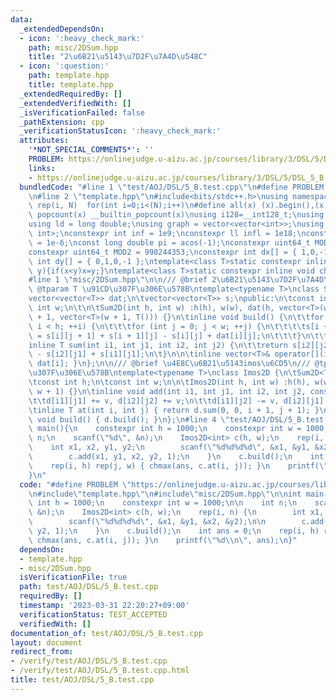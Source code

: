 ```yaml
---
data:
  _extendedDependsOn:
  - icon: ':heavy_check_mark:'
    path: misc/2DSum.hpp
    title: "2\u6B21\u5143\u7D2F\u7A4D\u548C"
  - icon: ':question:'
    path: template.hpp
    title: template.hpp
  _extendedRequiredBy: []
  _extendedVerifiedWith: []
  _isVerificationFailed: false
  _pathExtension: cpp
  _verificationStatusIcon: ':heavy_check_mark:'
  attributes:
    '*NOT_SPECIAL_COMMENTS*': ''
    PROBLEM: https://onlinejudge.u-aizu.ac.jp/courses/library/3/DSL/5/DSL_5_B
    links:
    - https://onlinejudge.u-aizu.ac.jp/courses/library/3/DSL/5/DSL_5_B
  bundledCode: "#line 1 \"test/AOJ/DSL/5_B.test.cpp\"\n#define PROBLEM \"https://onlinejudge.u-aizu.ac.jp/courses/library/3/DSL/5/DSL_5_B\"\
    \n#line 2 \"template.hpp\"\n#include<bits/stdc++.h>\nusing namespace std;\n#define\
    \ rep(i, N)  for(int i=0;i<(N);i++)\n#define all(x) (x).begin(),(x).end()\n#define\
    \ popcount(x) __builtin_popcount(x)\nusing i128=__int128_t;\nusing ll = long long;\n\
    using ld = long double;\nusing graph = vector<vector<int>>;\nusing P = pair<int,\
    \ int>;\nconstexpr int inf = 1e9;\nconstexpr ll infl = 1e18;\nconstexpr ld eps\
    \ = 1e-6;\nconst long double pi = acos(-1);\nconstexpr uint64_t MOD = 1e9 + 7;\n\
    constexpr uint64_t MOD2 = 998244353;\nconstexpr int dx[] = { 1,0,-1,0 };\nconstexpr\
    \ int dy[] = { 0,1,0,-1 };\ntemplate<class T>static constexpr inline void chmax(T&x,T\
    \ y){if(x<y)x=y;}\ntemplate<class T>static constexpr inline void chmin(T&x,T y){if(x>y)x=y;}\n\
    #line 1 \"misc/2DSum.hpp\"\n\n/// @brief 2\u6B21\u5143\u7D2F\u7A4D\u548C\n///\
    \ @tparam T \u91CD\u307F\u306E\u578B\ntemplate<typename T>\nclass Sum2D {\n\t\
    vector<vector<T>> dat;\n\tvector<vector<T>> s;\npublic:\n\tconst int h;\n\tconst\
    \ int w;\n\t\n\tSum2D(int h, int w) :h(h), w(w), dat(h, vector<T>(w, T())), s(h\
    \ + 1, vector<T>(w + 1, T())) {}\n\tinline void build() {\n\t\tfor (int i = 0;\
    \ i < h; ++i) {\n\t\t\tfor (int j = 0; j < w; ++j) {\n\t\t\t\ts[i + 1][j + 1]\
    \ = s[i][j + 1] + s[i + 1][j] - s[i][j] + dat[i][j];\n\t\t\t}\n\t\t}\n\t}\n\t\
    inline T sum(int i1, int j1, int i2, int j2) {\n\t\treturn s[i2][j2] - s[i1][j2]\
    \ - s[i2][j1] + s[i1][j1];\n\t}\n\n\tinline vector<T>& operator[](int i) { return\
    \ dat[i]; }\n};\n\n/// @brief \u4E8C\u6B21\u5143imos\u6CD5\n/// @tparam T \u91CD\
    \u307F\u306E\u578B\ntemplate<typename T>\nclass Imos2D {\n\tSum2D<T> d;\npublic:\n\
    \tconst int h;\n\tconst int w;\n\n\tImos2D(int h, int w) :h(h), w(w), d(h + 1,\
    \ w + 1) {}\n\tinline void add(int i1, int j1, int i2, int j2, const T& v) {\n\
    \t\td[i1][j1] += v, d[i2][j2] += v;\n\t\td[i1][j2] -= v, d[i2][j1] -= v;\n\t}\n\
    \tinline T at(int i, int j) { return d.sum(0, 0, i + 1, j + 1); }\n\n\tinline\
    \ void build() { d.build(); }\n};\n#line 4 \"test/AOJ/DSL/5_B.test.cpp\"\n\nint\
    \ main(){\n    constexpr int h = 1000;\n    constexpr int w = 1000;\n\n    int\
    \ n;\n    scanf(\"%d\", &n);\n    Imos2D<int> c(h, w);\n    rep(i, n) {\n    \
    \    int x1, x2, y1, y2;\n        scanf(\"%d%d%d%d\", &x1, &y1, &x2, &y2);\n\n\
    \        c.add(x1, y1, x2, y2, 1);\n    }\n    c.build();\n    int ans = 0;\n\
    \    rep(i, h) rep(j, w) { chmax(ans, c.at(i, j)); }\n    printf(\"%d\\n\", ans);\n\
    }\n"
  code: "#define PROBLEM \"https://onlinejudge.u-aizu.ac.jp/courses/library/3/DSL/5/DSL_5_B\"\
    \n#include\"template.hpp\"\n#include\"misc/2DSum.hpp\"\n\nint main(){\n    constexpr\
    \ int h = 1000;\n    constexpr int w = 1000;\n\n    int n;\n    scanf(\"%d\",\
    \ &n);\n    Imos2D<int> c(h, w);\n    rep(i, n) {\n        int x1, x2, y1, y2;\n\
    \        scanf(\"%d%d%d%d\", &x1, &y1, &x2, &y2);\n\n        c.add(x1, y1, x2,\
    \ y2, 1);\n    }\n    c.build();\n    int ans = 0;\n    rep(i, h) rep(j, w) {\
    \ chmax(ans, c.at(i, j)); }\n    printf(\"%d\\n\", ans);\n}"
  dependsOn:
  - template.hpp
  - misc/2DSum.hpp
  isVerificationFile: true
  path: test/AOJ/DSL/5_B.test.cpp
  requiredBy: []
  timestamp: '2023-03-31 22:20:27+09:00'
  verificationStatus: TEST_ACCEPTED
  verifiedWith: []
documentation_of: test/AOJ/DSL/5_B.test.cpp
layout: document
redirect_from:
- /verify/test/AOJ/DSL/5_B.test.cpp
- /verify/test/AOJ/DSL/5_B.test.cpp.html
title: test/AOJ/DSL/5_B.test.cpp
---
```

